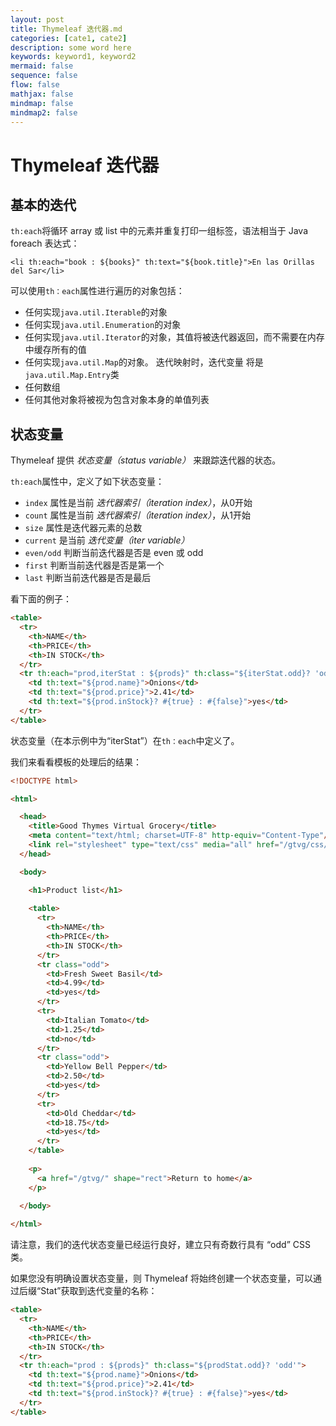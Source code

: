 ```yaml
---
layout: post
title: Thymeleaf 迭代器.md
categories: [cate1, cate2]
description: some word here
keywords: keyword1, keyword2
mermaid: false
sequence: false
flow: false
mathjax: false
mindmap: false
mindmap2: false
---
```

# Thymeleaf 迭代器


## 基本的迭代


`th:each`将循环 array 或 list 中的元素并重复打印一组标签，语法相当于 Java foreach 表达式：

```
<li th:each="book : ${books}" th:text="${book.title}">En las Orillas del Sar</li>
```

可以使用`th：each`属性进行遍历的对象包括：

* 任何实现`java.util.Iterable`的对象
* 任何实现`java.util.Enumeration`的对象
* 任何实现`java.util.Iterator`的对象，其值将被迭代器返回，而不需要在内存中缓存所有的值
* 任何实现`java.util.Map`的对象。 迭代映射时，迭代变量 将是`java.util.Map.Entry`类
* 任何数组
* 任何其他对象将被视为包含对象本身的单值列表

## 状态变量

Thymeleaf 提供 _状态变量（status variable）_ 来跟踪迭代器的状态。

`th:each`属性中，定义了如下状态变量：

 * `index` 属性是当前 _迭代器索引（iteration index）_，从0开始
 * `count` 属性是当前 _迭代器索引（iteration index）_，从1开始
 * `size` 属性是迭代器元素的总数
 * `current` 是当前 _迭代变量（iter variable）_
 * `even/odd` 判断当前迭代器是否是 even 或 odd
 * `first` 判断当前迭代器是否是第一个
 * `last` 判断当前迭代器是否是最后


看下面的例子：

```html
<table>
  <tr>
    <th>NAME</th>
    <th>PRICE</th>
    <th>IN STOCK</th>
  </tr>
  <tr th:each="prod,iterStat : ${prods}" th:class="${iterStat.odd}? 'odd'">
    <td th:text="${prod.name}">Onions</td>
    <td th:text="${prod.price}">2.41</td>
    <td th:text="${prod.inStock}? #{true} : #{false}">yes</td>
  </tr>
</table>
```

状态变量（在本示例中为“iterStat”）在`th：each`中定义了。 

我们来看看模板的处理后的结果：

```html
<!DOCTYPE html>

<html>

  <head>
    <title>Good Thymes Virtual Grocery</title>
    <meta content="text/html; charset=UTF-8" http-equiv="Content-Type"/>
    <link rel="stylesheet" type="text/css" media="all" href="/gtvg/css/gtvg.css" />
  </head>

  <body>

    <h1>Product list</h1>
  
    <table>
      <tr>
        <th>NAME</th>
        <th>PRICE</th>
        <th>IN STOCK</th>
      </tr>
      <tr class="odd">
        <td>Fresh Sweet Basil</td>
        <td>4.99</td>
        <td>yes</td>
      </tr>
      <tr>
        <td>Italian Tomato</td>
        <td>1.25</td>
        <td>no</td>
      </tr>
      <tr class="odd">
        <td>Yellow Bell Pepper</td>
        <td>2.50</td>
        <td>yes</td>
      </tr>
      <tr>
        <td>Old Cheddar</td>
        <td>18.75</td>
        <td>yes</td>
      </tr>
    </table>
  
    <p>
      <a href="/gtvg/" shape="rect">Return to home</a>
    </p>

  </body>
  
</html>
```

请注意，我们的迭代状态变量已经运行良好，建立只有奇数行具有 “odd” CSS 类。

如果您没有明确设置状态变量，则 Thymeleaf 将始终创建一个状态变量，可以通过后缀“Stat”获取到迭代变量的名称：

```html
<table>
  <tr>
    <th>NAME</th>
    <th>PRICE</th>
    <th>IN STOCK</th>
  </tr>
  <tr th:each="prod : ${prods}" th:class="${prodStat.odd}? 'odd'">
    <td th:text="${prod.name}">Onions</td>
    <td th:text="${prod.price}">2.41</td>
    <td th:text="${prod.inStock}? #{true} : #{false}">yes</td>
  </tr>
</table>
```

